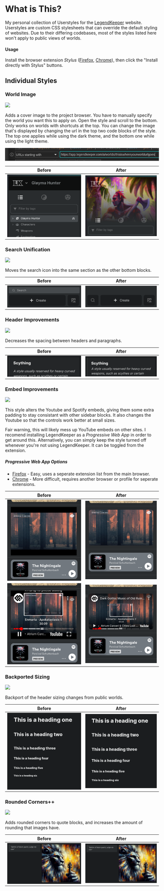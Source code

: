 # What is This?
My personal collection of Userstyles for the [LegendKeeper](https://www.legendkeeper.com/) website. Userstyles are custom CSS stylesheets that can override the default styling of websites. Due to their differing codebases, most of the styles listed here won't apply to public views of worlds. 

#### Usage
Install the browser extension *Stylus* ([Firefox](https://addons.mozilla.org/en-US/firefox/addon/styl-us/), [Chrome](https://chrome.google.com/webstore/detail/stylus/clngdbkpkpeebahjckkjfobafhncgmne)), then click the "Install directly with Stylus" buttons.




## Individual Styles 


### World Image
  
<p align="left">
  <a target="_blank" rel="noopener noreferrer" href="https://github.com/AnthemV/LKTweaks/raw/main/LKTweaks-World-Image.user.styl">
    <img src="https://img.shields.io/badge/Install%20directly%20with-Stylus-116b59.svg?longCache=true&style=flat"/>
  </a>
 </p>
  
Adds a cover image to the project browser. You have to manually specify the world you want this to apply on. Open the style and scroll to the bottom. Only works on worlds with shortcuts at the top. You can change the image that's displayed by changing the url in the top two code blocks of the style. The top one applies while using the dark theme, and the bottom one while using the light theme.


![](https://github.com/AnthemV/LKTweaks/blob/main/Screenshots/exampleworld.png?raw=true)


 
   Before             |  After 
:-------------------------:|:-------------------------:
![](https://github.com/AnthemV/LKTweaks/blob/main/Screenshots/BeforeWorldImage.png?raw=true)  |  ![](https://github.com/AnthemV/LKTweaks/blob/main/Screenshots/AftterWorldImage.png?raw=true)


  ### Search Unification 
  
<p align="left">
  <a target="_blank" rel="noopener noreferrer" href="https://github.com/AnthemV/LKTweaks/raw/main/LKTweaks-Search.user.styl">
    <img src="https://img.shields.io/badge/Install%20directly%20with-Stylus-116b59.svg?longCache=true&style=flat"/>
  </a>
 </p>
  
Moves the search icon into the same section as the other bottom blocks. 

 
   Before             |  After 
:-------------------------:|:-------------------------:
![](https://github.com/AnthemV/LKTweaks/blob/main/Screenshots/BeforeSearch2.png?raw=true)  |  ![](https://github.com/AnthemV/LKTweaks/blob/main/Screenshots/AfterSearch2.png?raw=true)


  ### Header Improvements
  
<p align="left">
  <a target="_blank" rel="noopener noreferrer" href="https://github.com/AnthemV/LKTweaks/raw/main/LKTweaks-Headers.user.styl">
    <img src="https://img.shields.io/badge/Install%20directly%20with-Stylus-116b59.svg?longCache=true&style=flat"/>
  </a>
 </p>
  
Decreases the spacing between headers and paragraphs.

 
   Before             |  After 
:-------------------------:|:-------------------------:
![](https://github.com/AnthemV/LKTweaks/blob/main/Screenshots/BeforeHeaaders.png?raw=true)  |  ![](https://github.com/AnthemV/LKTweaks/blob/main/Screenshots/AfterHeaders.png?raw=true)






### Embed Improvements 

<p align="left">
  <a target="_blank" rel="noopener noreferrer" href="https://github.com/AnthemV/LKTweaks/raw/main/LKTweaks-Embeds.user.styl">
    <img src="https://img.shields.io/badge/Install%20directly%20with-Stylus-116b59.svg?longCache=true&style=flat"/>
  </a>
 </p>

This style alters the Youtube and Spotify embeds, giving them some extra padding to stay consistant with other sidebar blocks. It also changes the Youtube so that the controls work better at small sizes. 

Fair warning, this will likely mess up YouTube embeds on other sites. I recomend installing LegendKeeper as a *Progressive Web App* in order to get around this. Alternatively, you can simply keep the style turned off whenever you're not using LegendKeeper. It can be toggled from the extension.

##### Progressive Web App Options
* [Firefox](https://addons.mozilla.org/en-US/firefox/addon/pwas-for-firefox/) - Easy, uses a seperate extension list from the main browser.
* [Chrome](https://support.google.com/chrome/answer/9658361) - More difficult, requires another browser or profile for seperate extensions.


Before             |  After 
:-------------------------:|:-------------------------:
![](https://github.com/AnthemV/LKTweaks/blob/main/Screenshots/Screenshot%20from%202023-03-03%2002-07-55.png?raw=true)  |  ![](https://github.com/AnthemV/LKTweaks/blob/main/Screenshots/Screenshot%20from%202023-03-03%2002-07-31.png?raw=true)
![](https://github.com/AnthemV/LKTweaks/blob/main/Screenshots/Screenshot%20from%202023-03-03%2002-08-05.png?raw=true)  |  ![](https://github.com/AnthemV/LKTweaks/blob/main/Screenshots/Screenshot%20from%202023-03-03%2002-07-20.png?raw=true)


  ### Backported Sizing
  
<p align="left">
  <a target="_blank" rel="noopener noreferrer" href="https://github.com/AnthemV/LKTweaks/raw/main/LKTweaks-Backports.user.styl">
    <img src="https://img.shields.io/badge/Install%20directly%20with-Stylus-116b59.svg?longCache=true&style=flat"/>
  </a>
 </p>
  
Backport of the header sizing changes from public worlds.

 
   Before             |  After 
:-------------------------:|:-------------------------:
![](https://github.com/AnthemV/LKTweaks/blob/main/Screenshots/BeforeBackports.png?raw=true)  |  ![](https://github.com/AnthemV/LKTweaks/blob/main/Screenshots/AfterBackports.png?raw=true)

 
 ### Rounded Corners++
 
<p align="left">
  <a target="_blank" rel="noopener noreferrer" href="https://github.com/AnthemV/LKTweaks/raw/main/LKTweaks-Rounding.user.styl">
    <img src="https://img.shields.io/badge/Install%20directly%20with-Stylus-116b59.svg?longCache=true&style=flat"/>
  </a>
 </p>
 
Adds rounded corners to quote blocks, and increases the amount of rounding that images have. 

 
  Before             |  After 
:-------------------------:|:-------------------------:
![](https://github.com/AnthemV/LKTweaks/blob/main/Screenshots/BeforeRounding3.png?raw=true)  |  ![](https://github.com/AnthemV/LKTweaks/blob/main/Screenshots/AfterRounding3.png?raw=true)
